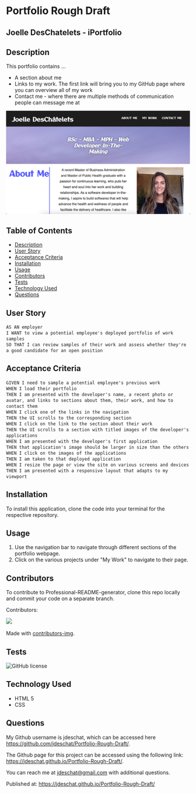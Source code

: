 # Portfolio Rough Draft

## Joelle DesChatelets - iPortfolio

## Description
This portfolio contains ...
* A section about me
* Links to my work. The first link will bring you to my GitHub page where you can overview all of my work
* Contact me - where there are multiple methods of communication people can message me at

![alt text](https://github.com/jdeschat/Portfolio-Rough-Draft/blob/main/assets/img/portfolio.jpg)

## Table of Contents
- [Description](#description)
- [User Story](#user-story)
- [Acceptance Criteria](#acceptance-criteria)
- [Installation](#installation)
- [Usage](#usage)
- [Contributors](#contributors)
- [Tests](#tests)
- [Technology Used](#technology-used)
- [Questions](#questions)

## User Story
```
AS AN employer
I WANT to view a potential employee's deployed portfolio of work samples
SO THAT I can review samples of their work and assess whether they're a good candidate for an open position
```

## Acceptance Criteria
```
GIVEN I need to sample a potential employee's previous work
WHEN I load their portfolio
THEN I am presented with the developer's name, a recent photo or avatar, and links to sections about them, their work, and how to contact them
WHEN I click one of the links in the navigation
THEN the UI scrolls to the corresponding section
WHEN I click on the link to the section about their work
THEN the UI scrolls to a section with titled images of the developer's applications
WHEN I am presented with the developer's first application
THEN that application's image should be larger in size than the others
WHEN I click on the images of the applications
THEN I am taken to that deployed application
WHEN I resize the page or view the site on various screens and devices
THEN I am presented with a responsive layout that adapts to my viewport
```

## Installation
To install this application, clone the code into your terminal for the respective repository.

## Usage
1. Use the navigation bar to navigate through different sections of the portfolio webpage.
2. Click on the various projects under "My Work" to navigate to their page.

## Contributors
To contribute to Professional-README-generator, clone this repo locally and commit your code on a separate branch.
  

Contributors:

<a href="https://github.com/jdeschat/Portfolio-Rough-Draft/graphs/contributors">
  <img src="https://contrib.rocks/image?repo=jdeschat/Portfolio-Rough-Draft" />
</a>

Made with [contributors-img](https://contrib.rocks).

## Tests
![GitHub license](https://img.shields.io/badge/test-100%25-success)

## Technology Used
- HTML 5
- CSS

## Questions
My Github username is jdeschat, which can be accessed here https://github.com/jdeschat/Portfolio-Rough-Draft/.

The Github page for this project can be accessed using the following link: https://jdeschat.github.io/Portfolio-Rough-Draft/.

You can reach me at jdeschat@gmail.com with additional questions.


Published at:
https://jdeschat.github.io/Portfolio-Rough-Draft/
